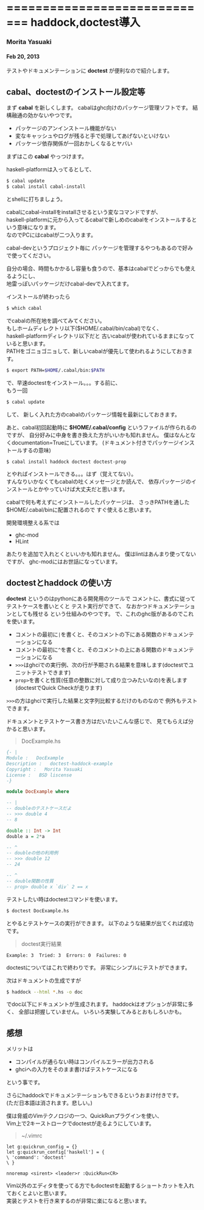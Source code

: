 =============================
haddock,doctest導入
=============================

### Morita Yasuaki
#### Feb 20, 2013

テストやドキュメンテーションに
**doctest** が便利なので紹介します。

cabal、doctestのインストール設定等
---------------------------------

まず **cabal** を新しくします。
cabalはghc向けのパッケージ管理ソフトです。
結構融通の効かないやつです。

+ パッケージのアンインストール機能がない
+ 変なキャッシュやログが残ると手で処理してあげないといけない
+ パッケージ依存関係が一回おかしくなるとヤバい


まずはこの **cabal** やっつけます。

haskell-platformは入ってるとして、

```bash
$ cabal update
$ cabal install cabal-install
```

とshellに打ちましょう。

cabalにcabal-installをinstallさせるという変なコマンドですが、  
haskell-platformに元から入ってるcabalで新しめのcabalをインストールするという意味になります。  
なのでPCにはcabalが二つ入ります。

cabal-devというプロジェクト毎に
パッケージを管理するやつもあるので好みで使ってください。

自分の場合、時間もかかるし容量も食うので、基本はcabalでどっからでも使えるようにし、  
地雷っぽいパッケージだけcabal-devで入れてます。

インストールが終わったら

```bash
$ which cabal
```

でcabalの所在地を調べてみてください。  
もしホームディレクトリ以下($HOME/.cabal/bin/cabal)でなく、  
haskell-platformディレクトリ以下だと
古いcabalが使われているままになっていると思います。  
PATHをゴニョゴニョして、新しいcabalが優先して使われるようにしておきます。

```bash
$ export PATH=$HOME/.cabal/bin:$PATH
```


で、早速doctestをインストール。。。する前に、  
もう一回

```bash
$ cabal update
```

して、
新しく入れた方のcabalのパッケージ情報を最新にしておきます。


あと、cabal初回起動時に **$HOME/.cabal/config** というファイルが作られるのですが、
自分好みに中身を書き換えた方がいいかも知れません。
僕はなんとなくdocumentation=Trueにしています。
(ドキュメント付きでパッケージインストールするの意味)

```bash
$ cabal install haddock doctest doctest-prop
```

とやればインストールできる。。。はず（覚えてない）。  
すんなりいかなくてもcabalの吐くメッセージとか読んで、
依存パッケージのインストールとかやっていけば大丈夫だと思います。


cabalで何も考えずにインストールしたパッケージは、
さっきPATHを通した$HOME/.cabal/binに配置されるので
すぐ使えると思います。

開発環境整える系では

+ ghc-mod
+ HLint

あたりを追加で入れとくといいかも知れません。
僕はlintはあんまり使ってないですが、
ghc-modにはお世話になっています。

doctestとhaddock の使い方
-------------------------

**doctest** というのはpythonにある開発用のツールで
コメントに、書式に従ってテストケースを書いとくと
テスト実行ができて、
なおかつドキュメンテーションとしても残せる
という仕組みのやつです。
で、これのghc版があるのでこれを使います。


+ コメントの最初に`|`を書くと、そのコメントの下にある関数のドキュメンテーションになる
+ コメントの最初に`^`を書くと、そのコメントの上にある関数のドキュメンテーションになる
+ `>>>`はghciでの実行例、次の行が予期される結果を意味します(doctestでユニットテストできます)
+ `prop>`を書くと性質(任意の整数に対して成り立つみたいなの)を表します(doctestでQuick Checkが走ります)

`>>>`の方はghciで実行した結果と文字列比較するだけのものなので
例外もテストできます。

ドキュメントとテストケース書き方はだいたいこんな感じで、
見てもらえば分かると思います。

> DocExample.hs

```haskell
{- |
Module :   DocExample
Description :   doctest-haddock-example
Copyright :   Morita Yasuaki
License :   BSD liscense
-}

module DocExample where

-- |
-- doubleのテストケースだよ
-- >>> double 4
-- 8

double :: Int -> Int
double a = 2*a

-- ^
-- doubleの他の利用例
-- >>> double 12
-- 24

-- ^
-- double関数の性質
-- prop> double x `div` 2 == x

```

テストしたい時はdoctestコマンドを使います。

```bash
$ doctest DocExample.hs
```

とやるとテストケースの実行ができます。
以下のような結果が出てくれば成功です。

> doctest実行結果

```
Example: 3  Tried: 3  Errors: 0  Failures: 0
```

doctestについてはこれで終わりです。
非常にシンプルにテストができます。


次はドキュメントの生成ですが

```bash
$ haddock --html *.hs -o doc
```

でdoc以下にドキュメントが生成されます。
haddockはオプションが非常に多く、
全部は把握していません。
いろいろ実験してみるとおもしろいかも。


感想
----

メリットは

+ コンパイルが通らない時はコンパイルエラーが出力される
+ ghciへの入力をそのまま書けばテストケースになる

という事です。

さらにhaddockでドキュメンテーションもできるというおまけ付きです。  
(ただ日本語は消されます。悲しい。)


僕は脅威のVimテクノロジの一つ、QuickRunプラグインを使い、  
Vim上で2キーストロークでdoctestが走るようにしています。  

> ~/.vimrc

```vim
let g:quickrun_config = {}
let g:quickrun_config['haskell'] = {
\ 'command': 'doctest'
\ }

nnoremap <sirent> <leader>r :QuickRun<CR>
```

Vim以外のエディタを使ってる方でもdoctestを起動するショートカットを入れておくとよいと思います。  
実装とテストを行き来するのが非常に楽になると思います。

